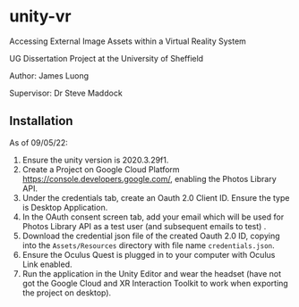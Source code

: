 # unity-vr
Accessing External Image Assets within a Virtual Reality System

UG Dissertation Project at the University of Sheffield  

Author: James Luong  

Supervisor: Dr Steve Maddock

## Installation
As of 09/05/22:

1. Ensure the unity version is 2020.3.29f1.
2. Create a Project on Google Cloud Platform https://console.developers.google.com/, enabling the Photos Library API. 
3. Under the credentials tab, create an Oauth 2.0 Client ID. Ensure the type is Desktop Application.
4. In the OAuth consent screen tab, add your email which will be used for Photos Library API as a test user (and subsequent emails to test) .
5. Download the credential json file of the created Oauth 2.0 ID, copying into the ```Assets/Resources``` directory with file name ```credentials.json```. 
6. Ensure the Oculus Quest is plugged in to your computer with Oculus Link enabled.
7. Run the application in the Unity Editor and wear the headset (have not got the Google Cloud and XR Interaction Toolkit to work when exporting the project on desktop).

